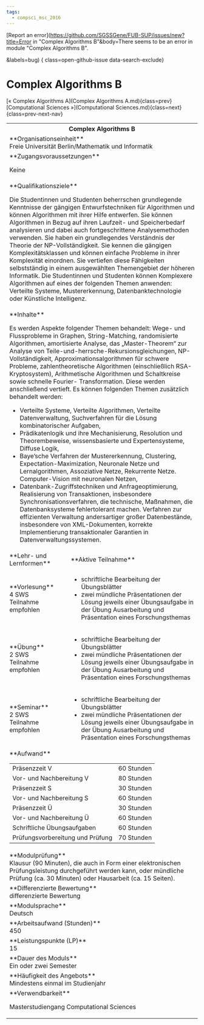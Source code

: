 ```yaml
---
tags:
  - compsci_msc_2016
---
```

[Report an error](https://github.com/SGSSGene/FUB-SUP/issues/new?title=Error in "Complex Algorithms B"&body=There seems to be an error in module "Complex Algorithms B".

<Describe here a slightly more detailed description of what is wrong>&labels=bug)
{ class=open-github-issue data-search-exclude}

# Complex Algorithms B

[« Complex Algorithms A](Complex Algorithms A.md){class=prev}
[Computational Sciences »](Computational Sciences.md){class=next}
{class=prev-next-nav}

<table markdown id="moduledesc">
<tr markdown class="moduledesc_head"><th colspan="2">Complex Algorithms B </th></tr>
<tr markdown><td colspan="2">**Organisationseinheit**   <br>Freie Universität Berlin/Mathematik und Informatik</td></tr>


<tr markdown><td colspan="2">**Zugangsvoraussetzungen** <br>

Keine


</td></tr>
<tr markdown><td colspan="2">**Qualifikationsziele**    <br>

Die Studentinnen und Studenten beherrschen grundlegende Kenntnisse der
gängigen Entwurfstechniken für Algorithmen und können Algorithmen mit ihrer
Hilfe entwerfen. Sie können Algorithmen in Bezug auf ihren Laufzeit- und
Speicherbedarf analysieren und dabei auch fortgeschrittene Analysemethoden
verwenden. Sie haben ein grundlegendes Verständnis der Theorie der
NP-Vollständigkeit. Sie kennen die gängigen Komplexitätsklassen und können
einfache Probleme in ihrer Komplexität einordnen. Sie vertiefen diese
Fähigkeiten selbstständig in einem ausgewählten Themengebiet der höheren
Informatik. Die Studentinnen und Studenten können Komplexere Algorithmen auf
eines der folgenden Themen anwenden: Verteilte Systeme, Mustererkennung,
Datenbanktechnologie oder Künstliche Intelligenz.


</td></tr>
<tr markdown><td colspan="2">**Inhalte**                <br>

Es werden Aspekte folgender Themen behandelt: Wege- und Flussprobleme in
Graphen, String-Matching, randomisierte Algorithmen, amortisierte Analyse,
das „Master-Theorem“ zur Analyse von
Teile-und-herrsche-Rekursionsgleichungen, NP-Vollständigkeit,
Approximationsalgorithmen für schwere Probleme, zahlentheoretische
Algorithmen (einschließlich RSA-Kryptosystem), Arithmetische Algorithmen und
Schaltkreise sowie schnelle Fourier- Transformation. Diese werden
anschließend vertieft. Es können folgenden Themen zusätzlich behandelt
werden:

- Verteilte Systeme, Verteilte Algorithmen, Verteilte Datenverwaltung,
  Suchverfahren für die Lösung kombinatorischer Aufgaben,
- Prädikatenlogik und ihre Mechanisierung, Resolution und Theorembeweise,
  wissensbasierte und Expertensysteme, Diffuse Logik,
- Baye’sche Verfahren der Mustererkennung, Clustering,
  Expectation-Maximization, Neuronale Netze und Lernalgorithmen, Assoziative
  Netze, Rekurrente Netze. Computer-Vision mit neuronalen Netzen,
- Datenbank-Zugriffstechniken und Anfrageoptimierung, Realisierung von
  Transaktionen, insbesondere Synchronisationsverfahren, die technische,
  Maßnahmen, die Datenbanksysteme fehlertolerant machen. Verfahren zur
  effizienten Verwaltung andersartiger großer Datenbestände, insbesondere
  von XML-Dokumenten, korrekte Implementierung transaktionaler Garantien in
  Datenverwaltungssystemen.


</td></tr>

<tr markdown><td>**Lehr- und Lernformen**</td><td>**Aktive Teilnahme**</td></tr>
<tr markdown><td> **Vorlesung** <br>4 SWS <br> Teilnahme empfohlen</td><td>

- schriftliche Bearbeitung der Übungsblätter
- zwei mündliche Präsentationen der Lösung jeweils einer Übungsaufgabe in der Übung
  Ausarbeitung und Präsentation eines Forschungsthemas
</td></tr>
<tr markdown><td> **Übung** <br>2 SWS <br> Teilnahme empfohlen</td><td>

- schriftliche Bearbeitung der Übungsblätter
- zwei mündliche Präsentationen der Lösung jeweils einer Übungsaufgabe in der Übung
  Ausarbeitung und Präsentation eines Forschungsthemas
</td></tr>
<tr markdown><td> **Seminar** <br>2 SWS <br> Teilnahme empfohlen</td><td>

- schriftliche Bearbeitung der Übungsblätter
- zwei mündliche Präsentationen der Lösung jeweils einer Übungsaufgabe in der Übung
  Ausarbeitung und Präsentation eines Forschungsthemas
</td></tr>
<tr markdown><td colspan="2">**Aufwand**                <br>
<table class="aufwand_table">
<tr><td>Präsenzzeit V</td><td>60 Stunden</td></tr>
<tr><td>Vor- und Nachbereitung V</td><td>80 Stunden</td></tr>
<tr><td>Präsenzzeit S</td><td>30 Stunden</td></tr>
<tr><td>Vor- und Nachbereitung S</td><td>60 Stunden</td></tr>
<tr><td>Präsenzzeit Ü</td><td>30 Stunden</td></tr>
<tr><td>Vor- und Nachbereitung Ü</td><td>60 Stunden</td></tr>
<tr><td>Schriftliche Übungsaufgaben</td><td>60 Stunden</td></tr>
<tr><td>Prüfungsvorbereitung und Prüfung</td><td>70 Stunden</td></tr>
</table>

</td></tr>
<tr markdown><td colspan="2">**Modulprüfung**             <br>Klausur (90 Minuten), die auch in Form einer elektronischen Prüfungsleistung
durchgeführt werden kann, oder mündliche Prüfung (ca. 30 Minuten) oder
Hausarbeit (ca. 15 Seiten).


</td></tr>
<tr markdown><td colspan="2">**Differenzierte Bewertung** <br>differenzierte Bewertung

</td></tr>
<tr markdown><td colspan="2">**Modulsprache**             <br>Deutsch</td></tr>
<tr markdown><td colspan="2">**Arbeitsaufwand (Stunden)** <br>450</td></tr>
<tr markdown><td colspan="2">**Leistungspunkte (LP)**     <br>15</td></tr>
<tr markdown><td colspan="2">**Dauer des Moduls**         <br>Ein oder zwei Semester</td></tr>
<tr markdown><td colspan="2">**Häufigkeit des Angebots**  <br>Mindestens einmal im Studienjahr</td></tr>
<tr markdown><td colspan="2">**Verwendbarkeit**           <br>

Masterstudiengang Computational Sciences


</td></tr>

</table>
